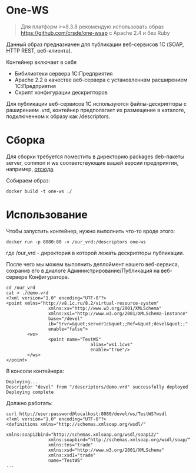 # One-WS

> Для платформ >=8.3.8 рекомендую использовать образ https://github.com/crsde/one-wsap c Apache 2.4 и без Ruby

Данный образ предназначен для публикации веб-сервисов 1С (SOAP, HTTP REST, веб-клиента).

Контейнер включает в себя
- Бибилиотеки сервера 1C:Предприятия
- Apache 2.2 в качестве веб-сервера с установленнвм расширением 1С:Предприятия
- Скрипт конфигурации дескрипторов

Для публикации веб-сервисов 1С используются файлы-дескрипторы с раширением .vrd, контейнер предполагает их размещение в каталоге, подключенном к образу как /descriptors.

# Сборка

Для сборки требуется поместить в директорию packages deb-пакеты server, common и ws соответствующие вашей версии предприятия, например, [отсюда](https://users.v8.1c.ru/distribution/version_files?nick=Platform83&ver=8.3.3.641).

Собираем образ:
```
docker build -t one-ws ./
```

# Использование

Чтобы запустить контейнер, нужно выполнить что-то вроде этого:
```
docker run -p 8080:80 -v /our_vrd:/descriptors one-ws
```
где /our_vrd - директория в которой лежать дескрипторы публикации.

После чего мы можем выполнить деплоймент нашего веб-сервиса, сохранив его в диалоге Администрирование/Публикация на веб-сервере Конфигуратора.
```
cd /our_vrd
cat > ./demo.vrd
<?xml version="1.0" encoding="UTF-8"?>
<point xmlns="http://v8.1c.ru/8.2/virtual-resource-system"
                xmlns:xs="http://www.w3.org/2001/XMLSchema"
                xmlns:xsi="http://www.w3.org/2001/XMLSchema-instance"
                base="/devel"
                ib="Srvr=&quot;server1c&quot;;Ref=&quot;devel&quot;;"
                enable="false">
        <ws>
                <point name="TestWS"
                                alias="ws1.1cws"
                                enable="true"/>
        </ws>
</point>
```

В консоли контейнера:
```
Deploying...
Descriptor "devel" from "/descriptors/demo.vrd" successfully deployed
Deploying complete
```

Должно работать:
```
curl http://user:password@localhost:8080/devel/ws/TestWS?wsdl
<?xml version="1.0" encoding="UTF-8"?>
<definitions xmlns="http://schemas.xmlsoap.org/wsdl/"
                xmlns:soap12bind="http://schemas.xmlsoap.org/wsdl/soap12/"
                xmlns:soapbind="http://schemas.xmlsoap.org/wsdl/soap/"
                xmlns:tns="trade"
                xmlns:xsd="http://www.w3.org/2001/XMLSchema"
                xmlns:xsd1="trade"
                name="TestWS"
...
```
